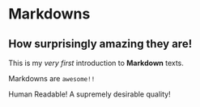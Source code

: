 Markdowns
=======

How surprisingly amazing they are!
-----------

This is my _very first_ introduction to **Markdown** texts.

Markdowns are `awesome!!`

Human Readable! A supremely desirable quality!